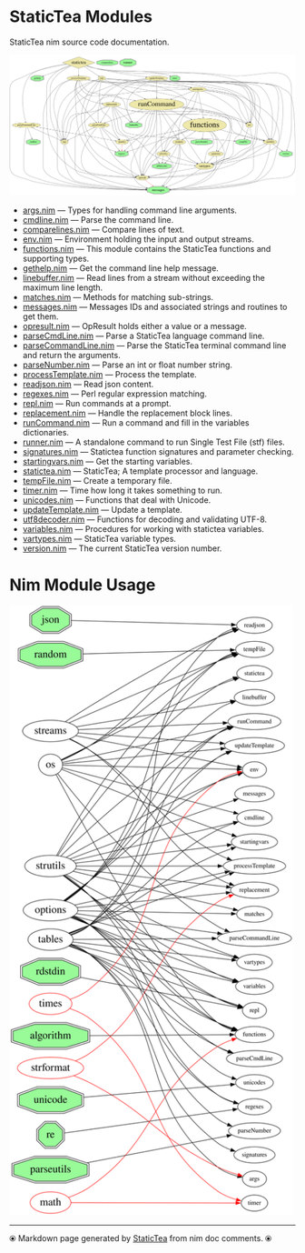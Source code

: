 # StaticTea Modules

StaticTea nim source code documentation.

[![Module Dependencies](staticteadep.svg)](#)

* [args.nim](args.md) &mdash; Types for handling command line arguments.
* [cmdline.nim](cmdline.md) &mdash; Parse the command line.
* [comparelines.nim](comparelines.md) &mdash; Compare lines of text.
* [env.nim](env.md) &mdash; Environment holding the input and output streams.
* [functions.nim](functions.md) &mdash; This module contains the StaticTea functions and supporting types.
* [gethelp.nim](gethelp.md) &mdash; Get the command line help message.
* [linebuffer.nim](linebuffer.md) &mdash; Read lines from a stream without exceeding the maximum line
length.
* [matches.nim](matches.md) &mdash; Methods for matching sub-strings.
* [messages.nim](messages.md) &mdash; Messages IDs and associated strings and routines to get them.
* [opresult.nim](opresult.md) &mdash; OpResult holds either a value or a message.
* [parseCmdLine.nim](parseCmdLine.md) &mdash; Parse a StaticTea language command line.
* [parseCommandLine.nim](parseCommandLine.md) &mdash; Parse the StaticTea terminal command line and return the arguments.
* [parseNumber.nim](parseNumber.md) &mdash; Parse an int or float number string.
* [processTemplate.nim](processTemplate.md) &mdash; Process the template.
* [readjson.nim](readjson.md) &mdash; Read json content.
* [regexes.nim](regexes.md) &mdash; Perl regular expression matching.
* [repl.nim](repl.md) &mdash; Run commands at a prompt.
* [replacement.nim](replacement.md) &mdash; Handle the replacement block lines.
* [runCommand.nim](runCommand.md) &mdash; Run a command and fill in the variables dictionaries.
* [runner.nim](runner.md) &mdash; A standalone command to run Single Test File (stf) files.
* [signatures.nim](signatures.md) &mdash; Statictea function signatures and parameter checking.
* [startingvars.nim](startingvars.md) &mdash; Get the starting variables.
* [statictea.nim](statictea.md) &mdash; StaticTea; A template processor and language.
* [tempFile.nim](tempFile.md) &mdash; Create a temporary file.
* [timer.nim](timer.md) &mdash; Time how long it takes something to run.
* [unicodes.nim](unicodes.md) &mdash; Functions that deal with Unicode.
* [updateTemplate.nim](updateTemplate.md) &mdash; Update a template.
* [utf8decoder.nim](utf8decoder.md) &mdash; Functions for decoding and validating UTF-8.
* [variables.nim](variables.md) &mdash; Procedures for working with statictea variables.
* [vartypes.nim](vartypes.md) &mdash; StaticTea variable types.
* [version.nim](version.md) &mdash; The current StaticTea version number.

# Nim Module Usage
[<img src="staticteadep2.svg" width="500">](#nim-module-usage)

---
⦿ Markdown page generated by [StaticTea](https://github.com/flenniken/statictea/) from nim doc comments. ⦿
